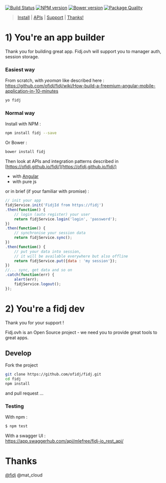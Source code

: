 
[![Build Status](https://travis-ci.org/ofidj/fidj.svg?branch=master)](https://travis-ci.org/ofidj/fidj) 
[![NPM version](https://badge.fury.io/js/fidj.svg)](https://www.npmjs.com/package/fidj) 
[![Bower version](https://badge.fury.io/bo/fidj.svg)](https://libraries.io/bower/fidj)
[![Package Quality](http://npm.packagequality.com/badge/fidj.png)](http://packagequality.com/#?package=fidj)

> [Install](https://github.com/ofidj/fidj#install) | [APIs](https://ofidj.github.io/fidj) | [Support](https://github.com/ofidj/fidj#develop) | [Thanks!](https://github.com/ofidj/fidj#thanks)


# 1) You're an app builder
Thank you for building great app. 
Fidj.ovh will support you to manager auth, session storage.

### Easiest way

From scratch, with *yeoman* like described here : https://github.com/ofidj/fidj/wiki/How-build-a-freemium-angular-mobile-application-in-10-minutes
```bash
yo fidj
``` 

### Normal way

Install with NPM :
```bash
npm install fidj --save
```
Or Bower :
```bash
bower install fidj
```

Then look at APIs and integration patterns described in [https://ofidj.github.io/fidj/](https://ofidj.github.io/fidj/)
- with [Angular](https://ofidj.github.io/fidj/classes/fidjservice.html)
- with pure js

or in brief (if your familiar with promise) :
```js
// init your app
fidjService.init('FidjId from https://fidj')
.then(function() {
    // login (auto register) your user
    return fidjService.login('login', 'password');
})
.then(function() {
    // synchronise your session data
    return fidjService.sync();
})
.then(function() {
    // put your data into session, 
    // it will be available everywhere but also offline
    return fidjService.put({data : 'my session'});
})
//... sync, get data and so on
.catch(function(err) {
    alert(err);
    fidjService.logout();
});

```


# 2) You're a fidj dev
Thank you for your support !

Fidj.ovh is an Open Source project - we need you to provide great tools to great apps.

## Develop

Fork the project
```bash
git clone https://github.com/ofidj/fidj.git
cd fidj
npm install
```
and pull request ...

### Testing

With npm :
```bash
$ npm test
```

With a swagger UI :  
https://app.swaggerhub.com/api/mlefree/fidj-io_rest_api/


# Thanks

[@fidj](https://fidj.ovh) @mat_cloud 
 
